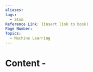 ```yaml
---
aliases:
tags:
  - atom
Reference Link: (insert link to book)
Page Number:
Topics:
  - Machine Learning
---
```

# Content -

